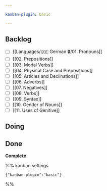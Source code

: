 ```yaml
---

kanban-plugin: basic

---
```


## Backlog

- [ ] [[Languages/🇩🇪 German 🔒/01. Pronouns]]
- [ ] [[02. Prepositions]]
- [ ] [[03. Modal Verbs]]
- [ ] [[04. Physical Case and Prepositions]]
- [ ] [[05. Articles and Declinations]]
- [ ] [[06. Adverbs]]
- [ ] [[07. Negatives]]
- [ ] [[08. Verbs]]
- [ ] [[09. Syntax]]
- [ ] [[10. Gender of Nouns]]
- [ ] [[11. Uses of Genitive]]

## Doing



## Done

**Complete**


%% kanban:settings
```
{"kanban-plugin":"basic"}
```
%%